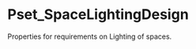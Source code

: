 # Pset_SpaceLightingDesign

Properties for requirements on Lighting of spaces.
<!-- end of short definition -->

